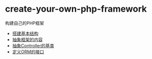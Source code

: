 # create-your-own-php-framework
构建自己的PHP框架

* [搭建基本结构](https://github.com/CraryPrimitiveMan/create-your-own-php-framework/blob/master/01.md)
* [抽象框架的内容](https://github.com/CraryPrimitiveMan/create-your-own-php-framework/blob/master/02.md)
* [抽象Controller的基类](https://github.com/CraryPrimitiveMan/create-your-own-php-framework/blob/master/03.md)
* [定义ORM的接口](https://github.com/CraryPrimitiveMan/create-your-own-php-framework/blob/master/04.md)
